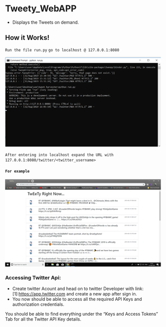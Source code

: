 # Tweety_WebAPP
* Displays the Tweets on demand.


## How it Works!

`Run the file run.py`
`go to localhost @ 127.0.0.1:8080`

![Screenshot](cmd.png)

`After entering into localhost expand the URL with 127.0.0.1:8080/twitter/<twitter_username>`

#### `For example`
![Screenshot](ss.png)


### Accessing Twitter Api:

* Create twitter Acount and head on to twitter Developer with link:[1]:https://app.twitter.com and create a new app after sign in.
* You now should be able to access all the required API Keys and authorization credentials.

You should be able to find everything under the “Keys and Access Tokens” Tab for all the Twitter API Key details.
